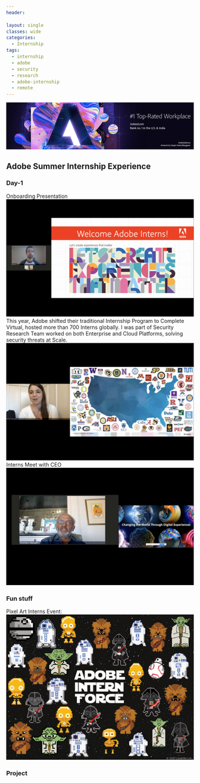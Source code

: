 ```yaml
---
header:
  
layout: single
classes: wide
categories:
  - Internship
tags:
  - internship
  - adobe
  - security
  - research
  - adobe-internship
  - remote
---
```


<img src="/assets/images/LinkedInBanner-Indeed-2019.jpg" alt="Adobe">

## Adobe Summer Internship Experience

### Day-1

Onboarding Presentation
<img src="/assets/images/InternOnboardingCleaned.png" alt="AdobeInternship">
This year, Adobe shifted their traditional Internship Program to Complete Virtual, hosted more than 700 Interns globally. I was part of Security Research Team worked on both Enterprise and Cloud Platforms, solving security threats at Scale.
<br/>
<img src="/assets/images/InternOnboardingUniversities.png" alt="AdobeInternship">
<br/>
Interns Meet with CEO
<img src="/assets/images/InternsCEOMeet.png" alt="AdobeInternship">


### Fun stuff

Pixel Art Interns Event:
<img src="/assets/images/InternForce.jpg" alt="AdobeInternship">

### Project
